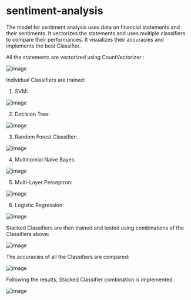 # sentiment-analysis
The model for sentiment analysis uses data on financial statements and their sentiments.
It vectorizes the statements and uses multiple classifiers to compare their performances.
It visualizes their accuracies and implements the best Classifier.


All the statements are vectorized using CountVectorizer :

![image](https://user-images.githubusercontent.com/89377221/156470190-ea0da1a1-e332-4191-8edf-2f60829dc333.png)

Individual Classifiers are trained:
1. SVM:
  
  ![image](https://user-images.githubusercontent.com/89377221/156470487-7712411d-6f43-469f-aeba-9a7d827342f4.png)

2. Decision Tree:
  
  ![image](https://user-images.githubusercontent.com/89377221/156470563-745108e2-c663-4c51-b02b-6945fe4684b1.png)

3. Random Forest Classifier:
  
  ![image](https://user-images.githubusercontent.com/89377221/156470626-064f466b-08e9-4c73-9f4f-296cd879e9d3.png)

4. Multinomial Naive Bayes:
  
  ![image](https://user-images.githubusercontent.com/89377221/156470698-ffc29323-9ba5-4f05-ac21-64d7542a158e.png)

5. Multi-Layer Perceptron:
  
  ![image](https://user-images.githubusercontent.com/89377221/156470904-472d214e-63fa-4c8a-8603-9373340e51de.png)

6. Logistic Regression:

  ![image](https://user-images.githubusercontent.com/89377221/156470983-45a8b4fc-eca0-4aff-94b7-f694f0f17e47.png)

Stacked Classifiers are then trained and tested using combinations of the Classifiers above:

![image](https://user-images.githubusercontent.com/89377221/156471129-bed06e8f-1db1-4379-8b99-e0df8a3c30b0.png)

The accuracies of all the Classifiers are compared:

![image](https://user-images.githubusercontent.com/89377221/156471258-300f7e4f-41ac-41e4-b80a-0ba20bec37f1.png)

Following the results, Stacked Classifier combination is implemented:

![image](https://user-images.githubusercontent.com/89377221/156471352-c8e63853-a94d-4084-accf-77fba8b7a55e.png)
